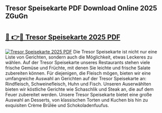 ## Tresor Speisekarte PDF Download Online 2025 ZGuGn

# <h2><a href="http://gca98l.nevu.top/?p=Tresor+Speisekarte">🔗 👉🔴 Tresor Speisekarte 2025 PDF</a></h2>

[![Tresor Speisekarte 2025 PDF](https://i.imgur.com/dBaPXMq.png)](http://gca98l.nevu.top/?p=Tresor+Speisekarte)
Die Tresor Speisekarte ist nicht nur eine Liste von Gerichten, sondern auch die Möglichkeit, etwas Leckeres zu wählen. Auf der Tresor Speisekarte unseres Restaurants stehen viele frische Gemüse und Früchte, mit denen Sie leichte und frische Salate zubereiten können. Für diejenigen, die Fleisch mögen, bieten wir eine umfangreiche Auswahl an Gerichten auf der Tresor Speisekarte an: Rindfleisch, Schweinefleisch, Huhn und Fisch. Unseren Auserwählten bieten wir köstliche Gerichte wie Schaschlik und Steak an, die auf dem Feuer zubereitet werden. Unsere Tresor Speisekarte bietet eine große Auswahl an Desserts, von klassischen Torten und Kuchen bis hin zu exquisiten Crème Brûlée und Schokoladenfuufus.
